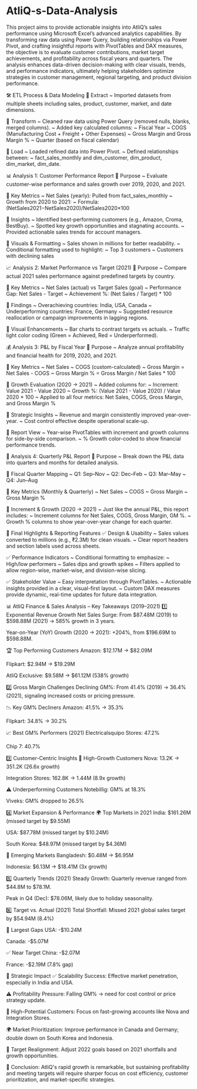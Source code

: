 # AtliQ-s-Data-Analysis

This project aims to provide actionable insights into AtliQ’s sales performance using Microsoft Excel’s advanced analytics capabilities. By transforming raw data using Power Query, building relationships via Power Pivot, and crafting insightful reports with PivotTables and DAX measures, the objective is to evaluate customer contributions, market target achievements, and profitability across fiscal years and quarters. The analysis enhances data-driven decision-making with clear visuals, trends, and performance indicators, ultimately helping stakeholders optimize strategies in customer management, regional targeting, and product division performance.


🛠️ ETL Process & Data Modeling
🔹 Extract
  ~ Imported datasets from multiple sheets including sales, product, customer, market, and date dimensions.
  
🔹 Transform
  ~ Cleaned raw data using Power Query (removed nulls, blanks, merged columns).
  ~ Added key calculated columns:
  ~ Fiscal Year
  ~ COGS (Manufacturing Cost + Freight + Other Expenses)
  ~ Gross Margin and Gross Margin %
  ~ Quarter (based on fiscal calendar)

🔹 Load
  ~ Loaded refined data into Power Pivot.
  ~ Defined relationships between:
  ~ fact_sales_monthly and dim_customer, dim_product, dim_market, dim_date.
  

📊 Analysis 1: Customer Performance Report
🔹 Purpose
  ~ Evaluate customer-wise performance and sales growth over 2019, 2020, and 2021.

🔹 Key Metrics
  ~ Net Sales (yearly): Pulled from fact_sales_monthly
  ~ Growth from 2020 to 2021:
    ~ Formula:
      (NetSales2021−NetSales2020)/NetSales2020×100

🔹 Insights
  ~ Identified best-performing customers (e.g., Amazon, Croma, BestBuy).
  ~ Spotted key growth opportunities and stagnating accounts.
  ~ Provided actionable sales trends for account managers.

🔹 Visuals & Formatting
  ~ Sales shown in millions for better readability.
  ~ Conditional formatting used to highlight:
  ~ Top 3 customers
  ~ Customers with declining sales

📈 Analysis 2: Market Performance vs Target (2021)
🔹 Purpose
  ~ Compare actual 2021 sales performance against predefined targets by country.

🔹 Key Metrics
  ~ Net Sales (actual) vs Target Sales (goal)
  ~ Performance Gap: Net Sales - Target
  ~ Achievement %: (Net Sales / Target) * 100

🔹 Findings
  ~ Overachieving countries: India, USA, Canada
  ~ Underperforming countries: France, Germany
  ~ Suggested resource reallocation or campaign improvements in lagging regions.

🔹 Visual Enhancements
  ~ Bar charts to contrast targets vs actuals.
  ~ Traffic light color coding (Green = Achieved, Red = Underperformed).

💰 Analysis 3: P&L by Fiscal Year
🔹 Purpose
  ~ Analyze annual profitability and financial health for 2019, 2020, and 2021.

🔹 Key Metrics
  ~ Net Sales
  ~ COGS (custom-calculated)
  ~ Gross Margin = Net Sales - COGS
  ~ Gross Margin % = Gross Margin / Net Sales * 100

🔹 Growth Evaluation (2020 → 2021)
  ~ Added columns for:
  ~ Increment:
      Value 2021 - Value 2020
  ~ Growth %:
      (Value 2021 - Value 2020) / Value 2020 * 100
  ~ Applied to all four metrics: Net Sales, COGS, Gross Margin, and Gross Margin %

🔹 Strategic Insights
  ~ Revenue and margin consistently improved year-over-year.
  ~ Cost control effective despite operational scale-up.

🔹 Report View
  ~ Year-wise PivotTables with increment and growth columns for side-by-side comparison.
  ~ % Growth color-coded to show financial performance trends.

📆 Analysis 4: Quarterly P&L Report
🔹 Purpose
  ~ Break down the P&L data into quarters and months for detailed analysis.
  
🔹 Fiscal Quarter Mapping
  ~ Q1: Sep–Nov
  ~ Q2: Dec–Feb
  ~ Q3: Mar–May
  ~ Q4: Jun–Aug

🔹 Key Metrics (Monthly & Quarterly)
  ~ Net Sales
  ~ COGS
  ~ Gross Margin
 ~ Gross Margin %

🔹 Increment & Growth (2020 → 2021)
  ~ Just like the annual P&L, this report includes:
  ~ Increment columns for Net Sales, COGS, Gross Margin, GM %.
  ~ Growth % columns to show year-over-year change for each quarter.

🌟 Final Highlights & Reporting Features
✅ Design & Usability
  ~ Sales values converted to millions (e.g., ₹2.3M) for clean visuals.
  ~ Clear report headers and section labels used across sheets.

✅ Performance Indicators
  ~ Conditional formatting to emphasize:
  ~ High/low performers
  ~ Sales dips and growth spikes
  ~ Filters applied to allow region-wise, market-wise, and division-wise slicing.

✅ Stakeholder Value
  ~ Easy interpretation through PivotTables.
  ~ Actionable insights provided in a clear, visual-first layout.
  ~ Custom DAX measures provide dynamic, real-time updates for future data integration.







📊 AtliQ Finance & Sales Analysis – Key Takeaways (2019–2021)
1️⃣ Exponential Revenue Growth
Net Sales Surge:
From $87.48M (2019) to $598.88M (2021) → 585% growth in 3 years.

Year-on-Year (YoY) Growth (2020 → 2021):
+204%, from $196.69M to $598.88M.

🏆 Top Performing Customers
Amazon: $12.17M → $82.09M

Flipkart: $2.94M → $19.29M

AtliQ Exclusive: $9.58M → $61.12M (538% growth)

2️⃣ Gross Margin Challenges
Declining GM%:
From 41.4% (2019) → 36.4% (2021), signaling increased costs or pricing pressure.

📉 Key GM% Decliners
Amazon: 41.5% → 35.3%

Flipkart: 34.8% → 30.2%

📈 Best GM% Performers (2021)
Electricalsquipo Stores: 47.2%

Chip 7: 40.7%

3️⃣ Customer-Centric Insights
🚀 High-Growth Customers
Nova: 13.2K → 351.2K (26.6x growth)

Integration Stores: 162.8K → 1.44M (8.9x growth)

⚠️ Underperforming Customers
Notebillig: GM% at 18.3%

Viveks: GM% dropped to 26.5%

4️⃣ Market Expansion & Performance
🌍 Top Markets in 2021
India: $161.26M (missed target by $9.55M)

USA: $87.78M (missed target by $10.24M)

South Korea: $48.97M (missed target by $4.36M)

🌱 Emerging Markets
Bangladesh: $0.48M → $6.95M

Indonesia: $6.13M → $18.41M (3x growth)

5️⃣ Quarterly Trends (2021)
Steady Growth: Quarterly revenue ranged from $44.8M to $78.1M.

Peak in Q4 (Dec): $78.06M, likely due to holiday seasonality.

6️⃣ Target vs. Actual (2021)
Total Shortfall: Missed 2021 global sales target by $54.94M (8.4%)

🚨 Largest Gaps
USA: -$10.24M

Canada: -$5.07M

✅ Near Target
China: -$2.07M

France: -$2.19M (7.8% gap)

🎯 Strategic Impact
✅ Scalability Success: Effective market penetration, especially in India and USA.

⚠️ Profitability Pressure: Falling GM% → need for cost control or price strategy update.

🚀 High-Potential Customers: Focus on fast-growing accounts like Nova and Integration Stores.

🌍 Market Prioritization: Improve performance in Canada and Germany; double down on South Korea and Indonesia.

🧭 Target Realignment: Adjust 2022 goals based on 2021 shortfalls and growth opportunities.

📌 Conclusion:
AtliQ's rapid growth is remarkable, but sustaining profitability and meeting targets will require sharper focus on cost efficiency, customer prioritization, and market-specific strategies.
